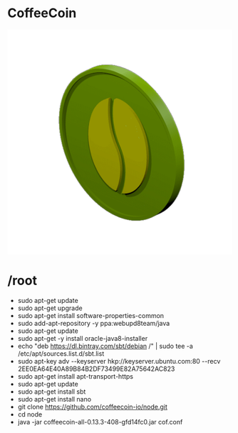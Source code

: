 # CoffeeCoin
<span style="display:block;text-align:center">[<img src="https://github.com/mir-one/3D-Assets/blob/master/CoffeeCoin.gif">](https://github.com/mir-one/3D-Assets/)</span>

# /root

* sudo apt-get update
* sudo apt-get upgrade
* sudo apt-get install software-properties-common
* sudo add-apt-repository -y ppa:webupd8team/java
* sudo apt-get update
* sudo apt-get -y install oracle-java8-installer
* echo "deb https://dl.bintray.com/sbt/debian /" | sudo tee -a /etc/apt/sources.list.d/sbt.list
* sudo apt-key adv --keyserver hkp://keyserver.ubuntu.com:80 --recv 2EE0EA64E40A89B84B2DF73499E82A75642AC823
* sudo apt-get install apt-transport-https
* sudo apt-get update
* sudo apt-get install sbt
* sudo apt-get install nano
* git clone https://github.com/coffeecoin-io/node.git
* cd node
* java -jar coffeecoin-all-0.13.3-408-gfd14fc0.jar cof.conf
